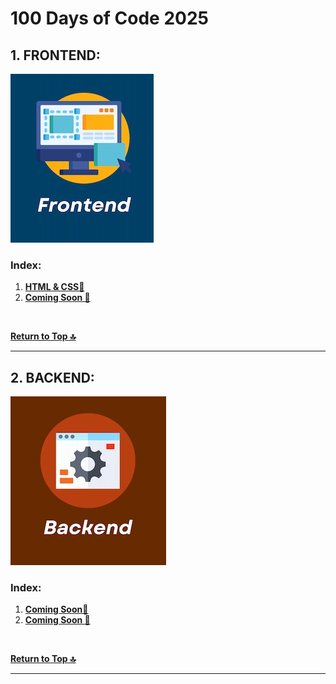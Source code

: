 # 100 Days of Code 2025

## 1. FRONTEND:  

![Frontend](extra-files/Frontend.webp)  

### Index:  

1. **[HTML & CSS🔻](./HTML-CSS.md)**
2. **[Coming Soon 🔻]()**

<br />

**[Return to Top 🔝](#100-days-of-code-2025)**

---

## 2. BACKEND:  

![Backend](extra-files/Backend.webp)  

### Index:  

1. **[Coming Soon🔻]()**
2. **[Coming Soon 🔻]()**

<br />

**[Return to Top 🔝](#100-days-of-code-2025)**

---